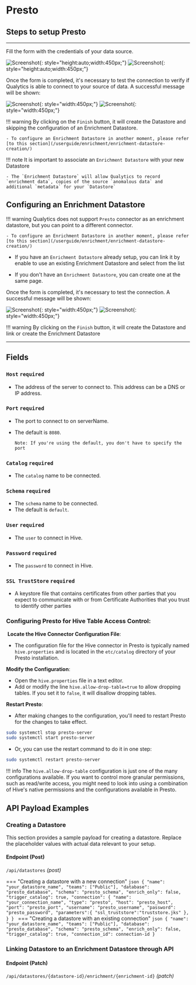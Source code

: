 # Presto

## Steps to setup Presto

---
Fill the form with the credentials of your data source.

![Screenshot](../assets/datastores/presto/create-datastore-light.png#only-light){: style="height:auto;width:450px;"}
![Screenshot](../assets/datastores/presto/create-datastore-dark.png#only-dark){: style="height:auto;width:450px;"}

Once the form is completed, it's necessary to test the connection to verify if Qualytics is able to connect to your source of data. A successful message will be shown:

![Screenshot](../assets/datastores/test-connection/test-connection-light.png#only-light){: style="width:450px;"}
![Screenshot](../assets/datastores/test-connection/test-connection-dark.png#only-dark){: style="width:450px;"}

!!! warning 
    By clicking on the `Finish` button, it will create the Datastore and skipping the configuration of an Enrichment Datastore.

    - To configure an Enrichment Datastore in another moment, please refer [to this section](/userguide/enrichment/enrichment-datastore-creation/)

!!! note 
    It is important to associate an `Enrichment Datastore` with your new Datastore

    - The `Enrichment Datastore` will allow Qualytics to record `enrichment data`, copies of the source `anomalous data` and additional `metadata` for your `Datastore`

## Configuring an Enrichment Datastore


!!! warning 
    Qualytics does not support `Presto` connector as an enrichment datastore, but you can point to a different connector.

    - To configure an Enrichment Datastore in another moment, please refer [to this section](/userguide/enrichment/enrichment-datastore-creation/)
- If you have an `Enrichment Datastore` already setup, you can link it by enable to use an existing Enrichment Datastore and select from the list

- If you don't have an `Enrichment Datastore`, you can create one at the same page.

Once the form is completed, it's necessary to test the connection. A successful message will be shown:

![Screenshot](../assets/enrichment/test-connection-light.png#only-light){: style="width:450px;"}
![Screenshot](../assets/enrichment/test-connection-dark.png#only-dark){: style="width:450px;"}

!!! warning 
    By clicking on the `Finish` button, it will create the Datastore and link or create the Enrichment Datastore
    
---
## Fields


### `Host` <spam id='required'>`required`</spam>

* The address of the server to connect to. This address can be a DNS or IP address.

### `Port` <spam id='required'>`required`</spam>

* The port to connect to on serverName. 
* The default is `8080`. 

    `Note: If you're using the default, you don't have to specify the port`


### `Catalog` <spam id='required'>`required`</spam>

* The `catalog` name to be connected.

### `Schema` <spam id='required'>`required`</spam>

* The `schema` name to be connected.
* The default is `default`. 

### `User` <spam id='required'>`required`</spam>

* The `user` to connect in Hive.

### `Password` <spam id='required'>`required`</spam>

* The `password` to connect in Hive.

### `SSL TrustStore` <spam id='required'>`required`</spam>

* A keystore file that contains certificates from other parties that you expect to communicate with or from Certificate Authorities that you trust to identify other parties

### Configuring Presto for Hive Table Access Control:
​
**Locate the Hive Connector Configuration File**:

- The configuration file for the Hive connector in Presto is typically named `hive.properties` and is located in the `etc/catalog` directory of your Presto installation.
​

**Modify the Configuration**:

- Open the `hive.properties` file in a text editor.
- Add or modify the line `hive.allow-drop-table=true` to allow dropping tables. If you set it to `false`, it will disallow dropping tables.
​

**Restart Presto**:
- After making changes to the configuration, you'll need to restart Presto for the changes to take effect.

```bash
sudo systemctl stop presto-server
sudo systemctl start presto-server
```

- Or, you can use the restart command to do it in one step:

```bash
sudo systemctl restart presto-server
```
   
!!! info
    The `hive.allow-drop-table` configuration is just one of the many configurations available. If you want to control more granular permissions, such as read/write access, you might need to look into using a combination of Hive's native permissions and the configurations available in Presto.

## API Payload Examples

### Creating a Datastore

This section provides a sample payload for creating a datastore. Replace the placeholder values with actual data relevant to your setup.

#### Endpoint (Post)

`/api/datastores` _(post)_

=== "Creating a datastore with a new connection"
    ```json
        {
            "name": "your_datastore_name",
            "teams": ["Public"],
            "database": "presto_database",
            "schema": "presto_schema",
            "enrich_only": false,
            "trigger_catalog": true,
            "connection": {
                "name": "your_connection_name",
                "type": "presto",
                "host": "presto_host",
                "port": "presto_port",
                "username": "presto_username",
                "password": "presto_password",
                "parameters":{
                    "ssl_truststore":"truststore.jks"
                },
            }
        }
    ```
=== "Creating a datastore with an existing connection"
    ```json
        {
            "name": "your_datastore_name",
            "teams": ["Public"],
            "database": "presto_database",
            "schema": "presto_schema",
            "enrich_only": false,
            "trigger_catalog": true,
            "connection_id": connection-id
        }
    ```

### Linking Datastore to an Enrichment Datastore through API

#### Endpoint (Patch)

`/api/datastores/{datastore-id}/enrichment/{enrichment-id}` _(patch)_